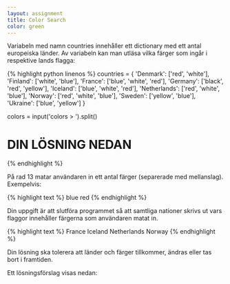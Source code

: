 ```yaml
---
layout: assignment
title: Color Search
color: green
---
```

Variabeln med namn countries innehåller ett dictionary med ett antal europeiska länder. Av variabeln kan man utläsa vilka färger som ingår i respektive lands flagga:

{% highlight python linenos %}
countries = {
    'Denmark': ['red', 'white'],
    'Finland': ['white', 'blue'],
    'France': ['blue', 'white', 'red'],
    'Germany': ['black', 'red', 'yellow'],
    'Iceland': ['blue', 'white', 'red'],
    'Netherlands': ['red', 'white', 'blue'],
    'Norway': ['red', 'white', 'blue'],
    'Sweden': ['yellow', 'blue'],
    'Ukraine': ['blue', 'yellow']
}

colors = input('colors > ').split()

# DIN LÖSNING NEDAN
{% endhighlight %}

På rad 13 matar användaren in ett antal färger (separerade med mellanslag). Exempelvis:

{% highlight text %}
blue red
{% endhighlight %}

Din uppgift är att slutföra programmet så att samtliga nationer skrivs ut vars flaggor innehåller färgerna som användaren matat in.

{% highlight text %}
France
Iceland
Netherlands
Norway
{% endhighlight %}

Din lösning ska tolerera att länder och färger tillkommer, ändras eller tas bort i framtiden.

Ett lösningsförslag visas nedan: